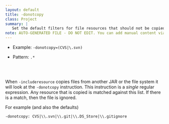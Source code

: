```yaml
---
layout: default
title: -donotcopy
class: Project
summary: |
   Set the default filters for file resources that should not be copied.
note: AUTO-GENERATED FILE - DO NOT EDIT. You can add manual content via same filename in ext folder. 
---
```


- Example: `-donotcopy=(CVS|\.svn)`

- Pattern: `.*`

<!-- Manual content from: ext/donotcopy.md --><br /><br />

When `-includeresource` copies files from another JAR or the file system it will look at the `-donotcopy` 
instruction. This instruction is a _single_ regular expression. Any resource that is copied is matched
against this list. If there is a match, then the file is ignored.

For example (and also the defaults)

    -donotcopy: CVS|\\.svn|\\.git|\\.DS_Store|\\.gitignore
